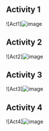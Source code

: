 ## Activity 1
![Act1]![image](https://user-images.githubusercontent.com/81163246/116664648-61823f80-a9b6-11eb-99f1-a9b440545423.png)

## Activity 2
![Act2]![image](https://user-images.githubusercontent.com/81163246/116664716-76f76980-a9b6-11eb-9718-05e18fd2c5b0.png)

## Activity 3
![Act3]![image](https://user-images.githubusercontent.com/81163246/116664757-84acef00-a9b6-11eb-8abb-898dfaaaafac.png)

## Activity 4
![Act4]![image](https://user-images.githubusercontent.com/81163246/116664866-a908cb80-a9b6-11eb-88eb-c163539cc4c0.png)


